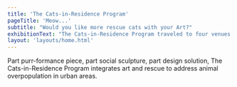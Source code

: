 ```yaml
---
title: 'The Cats-in-Residence Program'
pageTitle: 'Meow...'
subtitle: "Would you like more rescue cats with your Art?"
exhibitionText: "The Cats-in-Residence Program traveled to four venues between 2013 and 2016."
layout: 'layouts/home.html'
---
```


Part purr-formance piece, part social sculpture, part design solution, The Cats-in-Residence Program integrates art and rescue to address animal overpopulation in urban areas.

